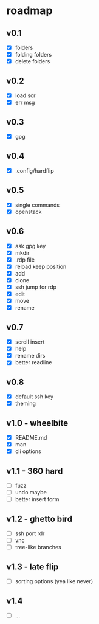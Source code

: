 # roadmap

## v0.1

- [x] folders
- [x] folding folders
- [x] delete folders

## v0.2

- [x] load scr
- [x] err msg

## v0.3

- [x] gpg

## v0.4

- [x] .config/hardflip

## v0.5

- [x] single commands
- [x] openstack

## v0.6

- [x] ask gpg key
- [x] mkdir
- [x] .rdp file
- [x] reload keep position
- [x] add
- [x] clone
- [x] ssh jump for rdp
- [x] edit
- [x] move
- [x] rename

## v0.7

- [x] scroll insert
- [x] help
- [x] rename dirs
- [x] better readline

## v0.8

- [x] default ssh key
- [x] theming

## v1.0 - wheelbite

- [x] README.md
- [x] man
- [x] cli options

## v1.1 - 360 hard

- [ ] fuzz
- [ ] undo maybe
- [ ] better insert form

## v1.2 - ghetto bird

- [ ] ssh port rdr
- [ ] vnc
- [ ] tree-like branches

## v1.3 - late flip

- [ ] sorting options (yea like never)

## v1.4

- [ ] ...

